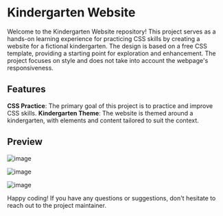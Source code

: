 # Kindergarten Website
Welcome to the Kindergarten Website repository! This project serves as a hands-on learning experience for practicing CSS skills by creating a website for a fictional kindergarten. The design is based on a free CSS template, providing a starting point for exploration and enhancement. The project focuses on style and does not take into account the webpage's responsiveness.

## Features
<b>CSS Practice</b>: The primary goal of this project is to practice and improve CSS skills.
<b>Kindergarten Theme</b>: The website is themed around a kindergarten, with elements and content tailored to suit the context.

## Preview
![image](https://github.com/Anca2022/kindergdn/assets/98110730/a101d89c-bf2c-408c-93de-4fb572aa015a)

![image](https://github.com/Anca2022/kindergdn/assets/98110730/8196fa17-5959-4d05-89c3-f9e0b69b1710)

![image](https://github.com/Anca2022/kindergdn/assets/98110730/d6bfe710-5e7f-4ef4-bf76-27201e83cd54)


Happy coding! If you have any questions or suggestions, don't hesitate to reach out to the project maintainer.
